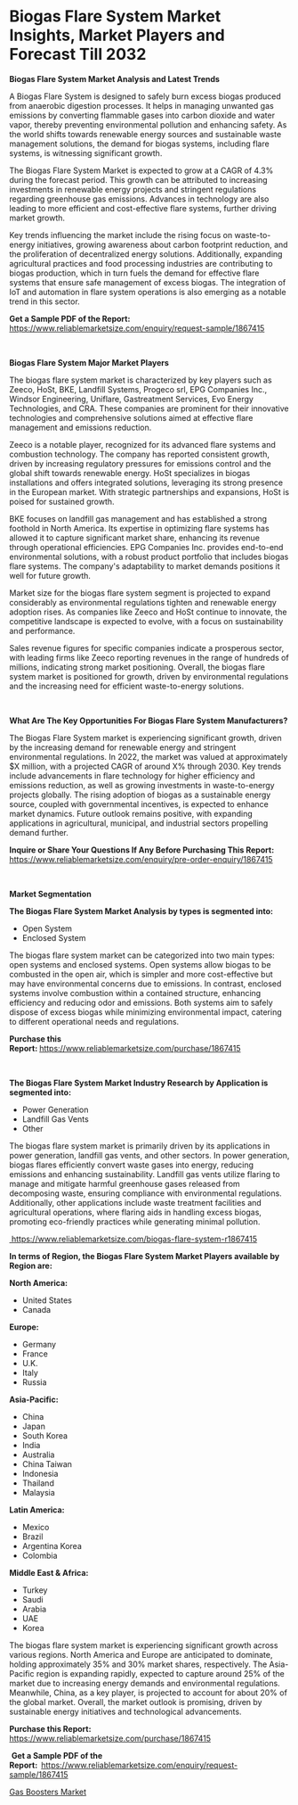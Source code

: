 <p><h1>Biogas Flare System Market Insights, Market Players and Forecast Till 2032</h1></p><p><strong>Biogas Flare System Market Analysis and Latest Trends</strong></p>
<p><p>A Biogas Flare System is designed to safely burn excess biogas produced from anaerobic digestion processes. It helps in managing unwanted gas emissions by converting flammable gases into carbon dioxide and water vapor, thereby preventing environmental pollution and enhancing safety. As the world shifts towards renewable energy sources and sustainable waste management solutions, the demand for biogas systems, including flare systems, is witnessing significant growth.</p><p>The Biogas Flare System Market is expected to grow at a CAGR of 4.3% during the forecast period. This growth can be attributed to increasing investments in renewable energy projects and stringent regulations regarding greenhouse gas emissions. Advances in technology are also leading to more efficient and cost-effective flare systems, further driving market growth.</p><p>Key trends influencing the market include the rising focus on waste-to-energy initiatives, growing awareness about carbon footprint reduction, and the proliferation of decentralized energy solutions. Additionally, expanding agricultural practices and food processing industries are contributing to biogas production, which in turn fuels the demand for effective flare systems that ensure safe management of excess biogas. The integration of IoT and automation in flare system operations is also emerging as a notable trend in this sector.</p></p>
<p><strong>Get a Sample PDF of the Report:&nbsp;</strong> <a href="https://www.reliablemarketsize.com/enquiry/request-sample/1867415?utm_campaign=2594&utm_medium=2&utm_source=Github&utm_content=ia&utm_term=19022025&utm_id=biogas-flare-system">https://www.reliablemarketsize.com/enquiry/request-sample/1867415</a></p>
<p>&nbsp;</p>
<p><strong>Biogas Flare System Major Market Players</strong></p>
<p><p>The biogas flare system market is characterized by key players such as Zeeco, HoSt, BKE, Landfill Systems, Progeco srl, EPG Companies Inc., Windsor Engineering, Uniflare, Gastreatment Services, Evo Energy Technologies, and CRA. These companies are prominent for their innovative technologies and comprehensive solutions aimed at effective flare management and emissions reduction. </p><p>Zeeco is a notable player, recognized for its advanced flare systems and combustion technology. The company has reported consistent growth, driven by increasing regulatory pressures for emissions control and the global shift towards renewable energy. HoSt specializes in biogas installations and offers integrated solutions, leveraging its strong presence in the European market. With strategic partnerships and expansions, HoSt is poised for sustained growth.</p><p>BKE focuses on landfill gas management and has established a strong foothold in North America. Its expertise in optimizing flare systems has allowed it to capture significant market share, enhancing its revenue through operational efficiencies. EPG Companies Inc. provides end-to-end environmental solutions, with a robust product portfolio that includes biogas flare systems. The company's adaptability to market demands positions it well for future growth.</p><p>Market size for the biogas flare system segment is projected to expand considerably as environmental regulations tighten and renewable energy adoption rises. As companies like Zeeco and HoSt continue to innovate, the competitive landscape is expected to evolve, with a focus on sustainability and performance.</p><p>Sales revenue figures for specific companies indicate a prosperous sector, with leading firms like Zeeco reporting revenues in the range of hundreds of millions, indicating strong market positioning. Overall, the biogas flare system market is positioned for growth, driven by environmental regulations and the increasing need for efficient waste-to-energy solutions.</p></p>
<p>&nbsp;</p>
<p><strong>What Are The Key Opportunities For Biogas Flare System Manufacturers?</strong></p>
<p><p>The Biogas Flare System market is experiencing significant growth, driven by the increasing demand for renewable energy and stringent environmental regulations. In 2022, the market was valued at approximately $X million, with a projected CAGR of around X% through 2030. Key trends include advancements in flare technology for higher efficiency and emissions reduction, as well as growing investments in waste-to-energy projects globally. The rising adoption of biogas as a sustainable energy source, coupled with governmental incentives, is expected to enhance market dynamics. Future outlook remains positive, with expanding applications in agricultural, municipal, and industrial sectors propelling demand further.</p></p>
<p><strong>Inquire or Share Your Questions If Any Before Purchasing This Report:</strong> <a href="https://www.reliablemarketsize.com/enquiry/pre-order-enquiry/1867415?utm_campaign=2594&utm_medium=2&utm_source=Github&utm_content=ia&utm_term=19022025&utm_id=biogas-flare-system">https://www.reliablemarketsize.com/enquiry/pre-order-enquiry/1867415</a></p>
<p>&nbsp;</p>
<p><strong>Market Segmentation</strong></p>
<p><strong>The Biogas Flare System Market Analysis by types is segmented into:</strong></p>
<p><ul><li>Open System</li><li>Enclosed System</li></ul></p>
<p><p>The biogas flare system market can be categorized into two main types: open systems and enclosed systems. Open systems allow biogas to be combusted in the open air, which is simpler and more cost-effective but may have environmental concerns due to emissions. In contrast, enclosed systems involve combustion within a contained structure, enhancing efficiency and reducing odor and emissions. Both systems aim to safely dispose of excess biogas while minimizing environmental impact, catering to different operational needs and regulations.</p></p>
<p><strong>Purchase this Report:&nbsp;</strong><a href="https://www.reliablemarketsize.com/purchase/1867415?utm_campaign=2594&utm_medium=2&utm_source=Github&utm_content=ia&utm_term=19022025&utm_id=biogas-flare-system">https://www.reliablemarketsize.com/purchase/1867415</a></p>
<p>&nbsp;</p>
<p><strong>The Biogas Flare System Market Industry Research by Application is segmented into:</strong></p>
<p><ul><li>Power Generation</li><li>Landfill Gas Vents</li><li>Other</li></ul></p>
<p><p>The biogas flare system market is primarily driven by its applications in power generation, landfill gas vents, and other sectors. In power generation, biogas flares efficiently convert waste gases into energy, reducing emissions and enhancing sustainability. Landfill gas vents utilize flaring to manage and mitigate harmful greenhouse gases released from decomposing waste, ensuring compliance with environmental regulations. Additionally, other applications include waste treatment facilities and agricultural operations, where flaring aids in handling excess biogas, promoting eco-friendly practices while generating minimal pollution.</p></p>
<p><a href="https://www.reliablemarketsize.com/biogas-flare-system-r1867415?utm_campaign=2594&utm_medium=2&utm_source=Github&utm_content=ia&utm_term=19022025&utm_id=biogas-flare-system">&nbsp;https://www.reliablemarketsize.com/biogas-flare-system-r1867415</a></p>
<p><strong>In terms of Region, the Biogas Flare System Market Players available by Region are:</strong></p>
<p>
    <p> <strong> North America: </strong>
        <ul>
            <li>United States</li>
            <li>Canada</li>
        </ul>
        </p> 
    <p> <strong> Europe: </strong>
        <ul>
            <li>Germany</li>
            <li>France</li>
            <li>U.K.</li>
            <li>Italy</li>
            <li>Russia</li>
        </ul>
        </p> 
    <p> <strong> Asia-Pacific: </strong>
        <ul>
            <li>China</li>
            <li>Japan</li>
            <li>South Korea</li>
            <li>India</li>
            <li>Australia</li>
            <li>China Taiwan</li>
            <li>Indonesia</li>
            <li>Thailand</li>
            <li>Malaysia</li>
        </ul>
        </p> 
    <p> <strong> Latin America: </strong>
        <ul>
            <li>Mexico</li>
            <li>Brazil</li>
            <li>Argentina Korea</li>
            <li>Colombia</li>
        </ul>
        </p> 
    <p> <strong> Middle East & Africa: </strong>
        <ul>
            <li>Turkey</li>
            <li>Saudi</li>
            <li>Arabia</li>
            <li>UAE</li>
            <li>Korea</li>
        </ul>
    </p>
    </p>
<p><p>The biogas flare system market is experiencing significant growth across various regions. North America and Europe are anticipated to dominate, holding approximately 35% and 30% market shares, respectively. The Asia-Pacific region is expanding rapidly, expected to capture around 25% of the market due to increasing energy demands and environmental regulations. Meanwhile, China, as a key player, is projected to account for about 20% of the global market. Overall, the market outlook is promising, driven by sustainable energy initiatives and technological advancements.</p></p>
<p><strong>Purchase this Report: </strong><a href="https://www.reliablemarketsize.com/purchase/1867415?utm_campaign=2594&utm_medium=2&utm_source=Github&utm_content=ia&utm_term=19022025&utm_id=biogas-flare-system">https://www.reliablemarketsize.com/purchase/1867415</a></p>
<p>&nbsp;<strong>Get a Sample PDF of the Report:&nbsp;&nbsp;</strong><a href="https://www.reliablemarketsize.com/enquiry/request-sample/1867415?utm_campaign=2594&utm_medium=2&utm_source=Github&utm_content=ia&utm_term=19022025&utm_id=biogas-flare-system">https://www.reliablemarketsize.com/enquiry/request-sample/1867415</a></p>
<p><strong></strong></p>
<p><p><a href="https://github.com/phumlaaijem/Market-Research-Report-List-1/blob/main/gas-boosters-market.md?utm_campaign=2594&utm_medium=2&utm_source=Github&utm_content=ia&utm_term=19022025&utm_id=biogas-flare-system">Gas Boosters Market</a></p></p>
